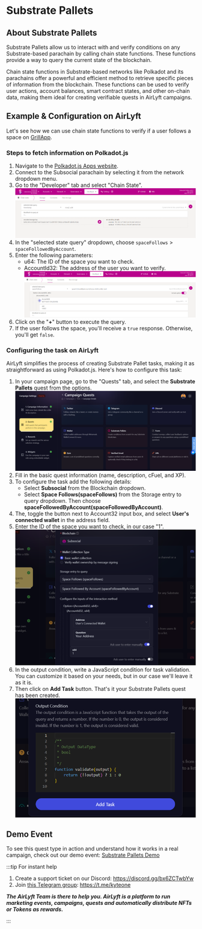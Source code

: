 # Substrate Pallets

## About Substrate Pallets

Substrate Pallets allow us to interact with and verify conditions on any Substrate-based parachain by calling chain state functions. These functions provide a way to query the current state of the blockchain.

Chain state functions in Substrate-based networks like Polkadot and its parachains offer a powerful and efficient method to retrieve specific pieces of information from the blockchain. These functions can be used to verify user actions, account balances, smart contract states, and other on-chain data, making them ideal for creating verifiable quests in AirLyft campaigns.

## Example & Configuration on AirLyft

Let's see how we can use chain state functions to verify if a user follows a space on [GrillApp](https://grillapp.net/).

### Steps to fetch information on Polkadot.js

1. Navigate to the [Polkadot.js Apps website](https://polkadot.js.org/apps/).
2. Connect to the Subsocial parachain by selecting it from the network dropdown menu.
3. Go to the "Developer" tab and select "Chain State".
![Polkadot Chain State](../../images/pallets-1.png)
4. In the "selected state query" dropdown, choose `spaceFollows` > `spaceFollowedByAccount`.
5. Enter the following parameters:
    - u64: The ID of the space you want to check.
    - AccountId32: The address of the user you want to verify.
![Polkadot Query Details](../../images/pallets-2.png)
6. Click on the "**+**" button to execute the query.
7. If the user follows the space, you'll receive a `true` response. Otherwise, you'll get `false`.

### Configuring the task on AirLyft

AirLyft simplifies the process of creating Substrate Pallet tasks, making it as straightforward as using Polkadot.js. Here's how to configure this task:

1. In your campaign page, go to the "Quests" tab, and select the **Substrate Pallets** quest from the options.
![Substrate Pallets Quest on AirLyft](../../images/pallets-3.png)
2. Fill in the basic quest information (name, description, cFuel, and XP).
3. To configure the task add the following details:
    - Select **Subsocial** from the Blockchain dropdown.
    - Select **Space Follows(spaceFollows)** from the Storage entry to query dropdown. Then choose **spaceFollowedByAccount(spaceFollowedByAccount)**.
4. The, toggle the button next to Account32 input box, and select **User's connected wallet** in the address field.
5. Enter the ID of the space you want to check, in our case "1".
![Pallet Task Configuration](../../images/pallets-4.png)
6. In the output condition, write a JavaScript condition for task validation. You can customize it based on your needs, but in our case we'll leave it as it is.
7. Then click on **Add Task** button. That's it your Substrate Pallets quest has been created.
![Pallet Task Output condition](../../images/pallets-5.png)

## Demo Event

To see this quest type in action and understand how it works in a real campaign, check out our demo event: [Substrate Pallets Demo](https://airlyft.one/airtest/substrate-pallets-demo)

:::tip For instant help

1. Create a support ticket on our Discord: https://discord.gg/bx6ZCTwbYw
2. Join [this Telegram group](https://t.me/kyteone): https://t.me/kyteone

**_The AirLyft Team is there to help you. AirLyft is a platform to run marketing events, campaigns, quests and automatically distribute NFTs or Tokens as rewards._**

:::